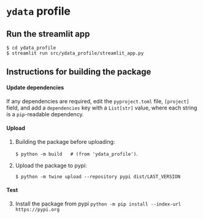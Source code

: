 # `ydata` profile

## Run the streamlit app

```
$ cd ydata_profile
$ streamlit run src/ydata_profile/streamlit_app.py
```

## Instructions for building the package

#### Update dependencies

If any dependencies are required, edit the `pyproject.toml` file, `[project]` field, and add a `dependencies` key with a `List[str]` value, where each string is a `pip`-readable dependency.

#### Upload

1. Building the package before uploading:

   `$ python -m build   # (from 'ydata_profile')`.
2. Upload the package to pypi:

   `$ python -m twine upload --repository pypi dist/LAST_VERSION`

#### Test

3. Install the package from pypi
    `python -m pip install --index-url https://pypi.org`
